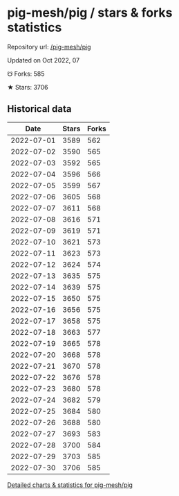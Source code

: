 # pig-mesh/pig / stars & forks statistics

Repository url: [/pig-mesh/pig](https://github.com/pig-mesh/pig)

Updated on Oct 2022, 07

☋ Forks: 585

★ Stars: 3706

## Historical data
| Date | Stars | Forks |
|------|-------|-------|
| 2022-07-01 | 3589 | 562 | 
| 2022-07-02 | 3590 | 565 | 
| 2022-07-03 | 3592 | 565 | 
| 2022-07-04 | 3596 | 566 | 
| 2022-07-05 | 3599 | 567 | 
| 2022-07-06 | 3605 | 568 | 
| 2022-07-07 | 3611 | 568 | 
| 2022-07-08 | 3616 | 571 | 
| 2022-07-09 | 3619 | 571 | 
| 2022-07-10 | 3621 | 573 | 
| 2022-07-11 | 3623 | 573 | 
| 2022-07-12 | 3624 | 574 | 
| 2022-07-13 | 3635 | 575 | 
| 2022-07-14 | 3639 | 575 | 
| 2022-07-15 | 3650 | 575 | 
| 2022-07-16 | 3656 | 575 | 
| 2022-07-17 | 3658 | 575 | 
| 2022-07-18 | 3663 | 577 | 
| 2022-07-19 | 3665 | 578 | 
| 2022-07-20 | 3668 | 578 | 
| 2022-07-21 | 3670 | 578 | 
| 2022-07-22 | 3676 | 578 | 
| 2022-07-23 | 3680 | 578 | 
| 2022-07-24 | 3682 | 579 | 
| 2022-07-25 | 3684 | 580 | 
| 2022-07-26 | 3688 | 580 | 
| 2022-07-27 | 3693 | 583 | 
| 2022-07-28 | 3700 | 584 | 
| 2022-07-29 | 3703 | 585 | 
| 2022-07-30 | 3706 | 585 | 


[Detailed charts & statistics for pig-mesh/pig](https://reviewgithub.com/rep/pig-mesh/pig)

